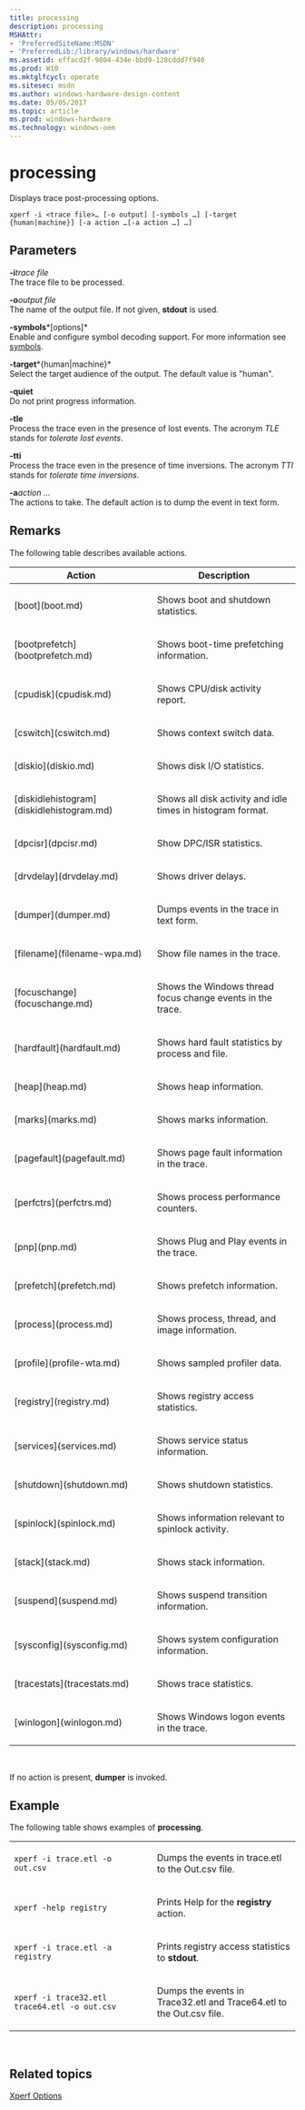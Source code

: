 ```yaml
---
title: processing
description: processing
MSHAttr:
- 'PreferredSiteName:MSDN'
- 'PreferredLib:/library/windows/hardware'
ms.assetid: effacd2f-9804-434e-bbd9-128cddd7f940
ms.prod: W10
ms.mktglfcycl: operate
ms.sitesec: msdn
ms.author: windows-hardware-design-content
ms.date: 05/05/2017
ms.topic: article
ms.prod: windows-hardware
ms.technology: windows-oem
---
```


# processing


Displays trace post-processing options.

``` syntax
xperf -i <trace file>… [-o output] [-symbols …] [-target {human|machine}] [-a action …[-a action …] …]
```

## Parameters


<a href="" id="-itrace-file"></a>**-i***trace file*  
The trace file to be processed.

<a href="" id="-ooutput-file"></a>**-o***output file*  
The name of the output file. If not given, **stdout** is used.

<a href="" id="-symbols-options-"></a>**-symbols***\[options\]*  
Enable and configure symbol decoding support. For more information see [symbols](symbols.md).

<a href="" id="-target-human-machine-"></a>**-target***{human|machine}*  
Select the target audience of the output. The default value is "human".

<a href="" id="-quiet"></a>**-quiet**  
Do not print progress information.

<a href="" id="-tle"></a>**-tle**  
Process the trace even in the presence of lost events. The acronym *TLE* stands for *tolerate lost events*.

<a href="" id="-tti"></a>**-tti**  
Process the trace even in the presence of time inversions. The acronym *TTI* stands for *tolerate time inversions*.

<a href="" id="-aaction----"></a>**-a***action ...*  
The actions to take. The default action is to dump the event in text form.

## Remarks


The following table describes available actions.

<table>
<colgroup>
<col width="50%" />
<col width="50%" />
</colgroup>
<thead>
<tr class="header">
<th>Action</th>
<th>Description</th>
</tr>
</thead>
<tbody>
<tr class="odd">
<td><p>[boot](boot.md)</p></td>
<td><p>Shows boot and shutdown statistics.</p></td>
</tr>
<tr class="even">
<td><p>[bootprefetch](bootprefetch.md)</p></td>
<td><p>Shows boot-time prefetching information.</p></td>
</tr>
<tr class="odd">
<td><p>[cpudisk](cpudisk.md)</p></td>
<td><p>Shows CPU/disk activity report.</p></td>
</tr>
<tr class="even">
<td><p>[cswitch](cswitch.md)</p></td>
<td><p>Shows context switch data.</p></td>
</tr>
<tr class="odd">
<td><p>[diskio](diskio.md)</p></td>
<td><p>Shows disk I/O statistics.</p></td>
</tr>
<tr class="even">
<td><p>[diskidlehistogram](diskidlehistogram.md)</p></td>
<td><p>Shows all disk activity and idle times in histogram format.</p></td>
</tr>
<tr class="odd">
<td><p>[dpcisr](dpcisr.md)</p></td>
<td><p>Show DPC/ISR statistics.</p></td>
</tr>
<tr class="even">
<td><p>[drvdelay](drvdelay.md)</p></td>
<td><p>Shows driver delays.</p></td>
</tr>
<tr class="odd">
<td><p>[dumper](dumper.md)</p></td>
<td><p>Dumps events in the trace in text form.</p></td>
</tr>
<tr class="even">
<td><p>[filename](filename-wpa.md)</p></td>
<td><p>Show file names in the trace.</p></td>
</tr>
<tr class="odd">
<td><p>[focuschange](focuschange.md)</p></td>
<td><p>Shows the Windows thread focus change events in the trace.</p></td>
</tr>
<tr class="even">
<td><p>[hardfault](hardfault.md)</p></td>
<td><p>Shows hard fault statistics by process and file.</p></td>
</tr>
<tr class="odd">
<td><p>[heap](heap.md)</p></td>
<td><p>Shows heap information.</p></td>
</tr>
<tr class="even">
<td><p>[marks](marks.md)</p></td>
<td><p>Shows marks information.</p></td>
</tr>
<tr class="odd">
<td><p>[pagefault](pagefault.md)</p></td>
<td><p>Shows page fault information in the trace.</p></td>
</tr>
<tr class="even">
<td><p>[perfctrs](perfctrs.md)</p></td>
<td><p>Shows process performance counters.</p></td>
</tr>
<tr class="odd">
<td><p>[pnp](pnp.md)</p></td>
<td><p>Shows Plug and Play events in the trace.</p></td>
</tr>
<tr class="even">
<td><p>[prefetch](prefetch.md)</p></td>
<td><p>Shows prefetch information.</p></td>
</tr>
<tr class="odd">
<td><p>[process](process.md)</p></td>
<td><p>Shows process, thread, and image information.</p></td>
</tr>
<tr class="even">
<td><p>[profile](profile-wta.md)</p></td>
<td><p>Shows sampled profiler data.</p></td>
</tr>
<tr class="odd">
<td><p>[registry](registry.md)</p></td>
<td><p>Shows registry access statistics.</p></td>
</tr>
<tr class="even">
<td><p>[services](services.md)</p></td>
<td><p>Shows service status information.</p></td>
</tr>
<tr class="odd">
<td><p>[shutdown](shutdown.md)</p></td>
<td><p>Shows shutdown statistics.</p></td>
</tr>
<tr class="even">
<td><p>[spinlock](spinlock.md)</p></td>
<td><p>Shows information relevant to spinlock activity.</p></td>
</tr>
<tr class="odd">
<td><p>[stack](stack.md)</p></td>
<td><p>Shows stack information.</p></td>
</tr>
<tr class="even">
<td><p>[suspend](suspend.md)</p></td>
<td><p>Shows suspend transition information.</p></td>
</tr>
<tr class="odd">
<td><p>[sysconfig](sysconfig.md)</p></td>
<td><p>Shows system configuration information.</p></td>
</tr>
<tr class="even">
<td><p>[tracestats](tracestats.md)</p></td>
<td><p>Shows trace statistics.</p></td>
</tr>
<tr class="odd">
<td><p>[winlogon](winlogon.md)</p></td>
<td><p>Shows Windows logon events in the trace.</p></td>
</tr>
</tbody>
</table>

 

If no action is present, **dumper** is invoked.

## Example


The following table shows examples of **processing**.

<table>
<colgroup>
<col width="50%" />
<col width="50%" />
</colgroup>
<tbody>
<tr class="odd">
<td><p><code>xperf -i trace.etl -o out.csv</code></p></td>
<td><p>Dumps the events in trace.etl to the Out.csv file.</p></td>
</tr>
<tr class="even">
<td><p><code>xperf -help registry</code></p></td>
<td><p>Prints Help for the <strong>registry</strong> action.</p></td>
</tr>
<tr class="odd">
<td><p><code>xperf -i trace.etl -a registry</code></p></td>
<td><p>Prints registry access statistics to <strong>stdout</strong>.</p></td>
</tr>
<tr class="even">
<td><p><code>xperf -i trace32.etl trace64.etl -o out.csv</code></p></td>
<td><p>Dumps the events in Trace32.etl and Trace64.etl to the Out.csv file.</p></td>
</tr>
</tbody>
</table>

 

## Related topics


[Xperf Options](xperf-options.md)

 

 







